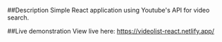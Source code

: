 ##Description
Simple React application using Youtube's API for video search.

##Live demonstration
View live here: https://videolist-react.netlify.app/
